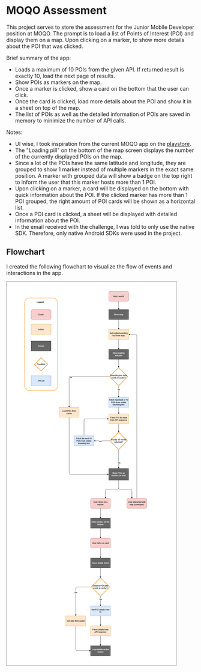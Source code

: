 # MOQO Assessment
This project serves to store the assessment for the Junior Mobile Developer position at MOQO. The prompt is to load a list of Points of Interest (POI) and display them on a map. Upon clicking on a marker, to show more details about the POI that was clicked.

Brief summary of the app:
- Loads a maximum of 10 POIs from the given API. If returned result is exactly 10, load the next page of results.
- Show POIs as markers on the map.
- Once a marker is clicked, show a card on the bottom that the user can click.
- Once the card is clicked, load more details about the POI and show it in a sheet on top of the map.
- The list of POIs as well as the detailed information of POIs are saved in memory to minimize the number of API calls.
 
Notes:
- UI wise, I took inspiration from the current MOQO app on the [playstore](https://play.google.com/store/apps/details?id=de.moqo.work). 
- The "Loading pill" on the bottom of the map screen displays the number of the currently displayed POIs on the map.
- Since a lot of the POIs have the same latitude and longitude, they are grouped to show 1 marker instead of multiple markers in the exact same position. A marker with grouped data will show a badge on the top right to inform the user that this marker hosts more than 1 POI.
- Upon clicking on a marker, a card will be displayed on the bottom with quick information about the POI. If the clicked marker has more than 1 POI grouped, the right amount of POI cards will be shown as a horizontal list.
- Once a POI card is clicked, a sheet will be displayed with detailed information about the POI.
- In the email received with the challenge, I was told to only use the native SDK. Therefore, only native Android SDKs were used in the project.

## Flowchart
I created the following flowchart to visualize the flow of events and interactions in the app.

![MOQO Assessment flowchart.png](MOQO%20Assessment%20flowchart.png)